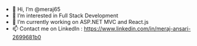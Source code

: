 - 👋 Hi, I’m @meraj65
- 👀 I’m interested in Full Stack Development
- 🌱 I’m currently working on ASP.NET MVC and React.js 
- 📫 Contact me on LinkedIn : https://www.linkedin.com/in/meraj-ansari-2699681b0

<!---
meraj65/meraj65 is a ✨ special ✨ repository because its `README.md` (this file) appears on your GitHub profile.
You can click the Preview link to take a look at your changes.
--->
